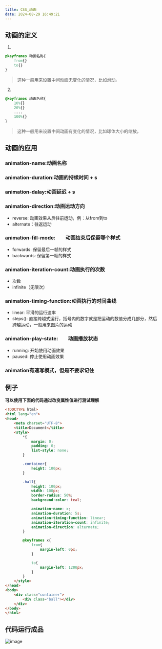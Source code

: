 ```yaml
---
title: CSS_动画
date: 2024-08-29 16:49:21
---
```

## 动画的定义

1.

``` css
@keyframes 动画名称{
	from{}
	to{}
}
```

> 这种一般用来设置中间动画无变化的情况，比如滑动。

2. 


``` css
@keyframes 动画名称{
	10%{}
	20%{}
	....
	100%{}
}
```

> 这种一般用来设置中间动画有变化的情况，比如球体大小的缩放。

## 动画的应用

### animation-name:动画名称

### animation-duration:动画的持续时间 + s

### animation-dalay:动画延迟 + s

### animation-direction:动画运动方向

* reverse: 动画效果从后往前运动，例：从from到to
* alternate：往返运动

### animation-fill-mode:  动画结束后保留哪个样式

* forwards: 保留最后一帧的样式
* backwards: 保留第一帧的样式

### animation-iteration-count:动画执行的次数

* 次数
* infinite（无限次）

### animation-timing-function:动画执行的时间曲线

* linear: 平滑的运行速率
* steps(): 直接跨越式运行，括号内的数字就是把运动的数值分成几部分，然后跨越运动，一般用来图片的运动

### animation-play-state:  动画播放状态

* running: 开始使用动画效果
* paused: 停止使用动画效果

### animation有速写模式，但是不要求记住

## 例子

**可以使用下面的代码通过改变属性值进行测试理解**

``` html
<!DOCTYPE html>
<html lang="en">
<head>
	<meta charset="UTF-8">
	<title>Document</title>
	<style>
		*{
			margin: 0;
			padding: 0;
			list-style: none;
		}

		.container{
			height: 100px;
		}

		.ball{
			height: 100px;
			width: 100px;
			border-radius: 50%;
			background-color: teal;

			animation-name: x;
			animation-duration: 5s;
			animation-timing-function: linear;
			animation-iteration-count: infinite;
			animation-direction: alternate;
		}

		@keyframes x{
			from{
				margin-left: 0px;
			}

			to{
				margin-left: 1200px;
			}
		}
	</style>
</head>
<body>
	<div class="container">
		<div class="ball"></div>
	</div>
</body>
</html>
```

## 代码运行成品

![image](https://b2.bmp.ovh/imgs/2019/08/3ac01143099e015e.png)

